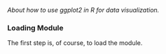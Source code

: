 *About how to use ggplot2 in R for data visualization.*

### Loading Module  

The first step is, of course, to load the module.

```


